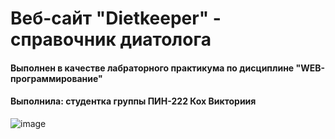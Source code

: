 # Веб-сайт "Dietkeeper" - справочник диатолога

#### Выполнен в качестве лабраторного практикума по дисциплине "WEB-программирование"
#### Выполнила: студентка группы ПИН-222 Кох Викториия

![image](https://github.com/user-attachments/assets/3986b0ee-c798-4fce-9bce-defa77ee52c8)
